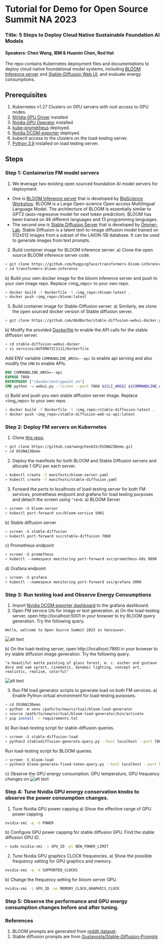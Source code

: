 # Tutorial for Demo for Open Source Summit NA 2023
### Title: 5 Steps to Deploy Cloud Native Sustainable Foundation AI Models
#### Speakers: Chen Wang, IBM & Huamin Chen, Red Hat
The repo contains Kubernetes deployment files and documentations to deploy cloud native foundational model systems, including
[BLOOM Inference server](https://github.com/huggingface/transformers-bloom-inference ) and 
[Stable-Diffusion Web UI](https://github.com/AbdBarho/stable-diffusion-webui-docker ), and evaluate energy consumptions.

## Prerequisites
1. Kubernetes v1.27 Clusters on GPU servers with root access to GPU nodes.
2. [NVidia GPU Driver](https://docs.nvidia.com/cuda/cuda-installation-guide-linux/) installed
3. [Nvidia GPU Operator](https://docs.nvidia.com/datacenter/cloud-native/gpu-operator/getting-started.html#operator-install-guide) installed
4. [kube-prometheus](https://github.com/prometheus-operator/kube-prometheus) deployed.
5. [Nvidia DCGM-exporter](https://github.com/NVIDIA/dcgm-exporter) deployed.
6. kubectl access to the clusters on the load-testing server.
7. [Python 3.9]() installed on load testing server.

## Steps
### Step 1: Containerize FM model servers
1. We leverage two existing open sourced foundation AI model servers for deployment. 

- One is [BLOOM Inference server](https://github.com/huggingface/transformers-bloom-inference)
that is developed by [BigScience Workshop](https://huggingface.co/bigscience). BLOOM is a Large Open-science Open-access Multilingual Language Model.
The architecture of BLOOM is essentially similar to GPT3 (auto-regressive model for next token prediction).
BLOOM has been trained on 46 different languages and 13 programming languages.
- The second one is [Stable Diffusion Server](https://github.com/CompVis/stable-diffusion) that is developed by 
[Ommer-Lab](https://ommer-lab.com/research/latent-diffusion-models/). Stable Diffusion is a latent text-to-image diffusion model 
trained on 512x512 images from a subset of the LAION-5B database. It can be used to generate images from text prompts.

2. Build container image for BLOOM inference server.
a) Clone the open source BLOOM inference server code.
```bash
> git clone https://github.com/huggingface/transformers-bloom-inference
> cd transformers-bloom-inference
```
b) Build your own docker image for the bloom inference server and push to your own image repo. Replace <img_repo> to your own repo.
```bash
> docker build -f Dockerfile -t <img_repo>/bloom:latest .
> docker push <img_repo>/bloom:latest
```

3. Build container image for Stable-Diffusion server.
a) Similarly, we clone the open sourced docker version of Stable diffusion server.
```bash
> git clone https://github.com/AbdBarho/stable-diffusion-webui-docker.git
```

b) Modify the provided [Dockerfile](https://github.com/AbdBarho/stable-diffusion-webui-docker/blob/master/services/AUTOMATIC1111/Dockerfile) 
to enable the API calls for the stable diffusion server.
```bash
> cd stable-diffusion-webui-docker
> vi services/AUTOMATIC1111/Dockerfile
```
Add ENV variable `COMMANDLINE_ARGS=--api` to enable api serving and also modify the `CMD` to enable APIs.
``` Dockerfile
ENV COMMANDLINE_ARGS=--api
EXPOSE 7860
ENTRYPOINT ["/docker/entrypoint.sh"]
CMD python -u webui.py --listen --port 7860 ${CLI_ARGS} ${COMMANDLINE_ARGS}
```

c) Build and push you own stable diffusion server image. Replace <img_repo> to your own repo.
```bash
> docker build -f Dockerfile -t <img_repo>/stable-diffusion:latest .
> docker push <img_repo>/stable-diffusion-web-ui-api:latest
```

### Step 2: Deploy FM servers on Kubernetes
1. Clone [this repo](https://github.com/wangchen615/OSSNA23Demo.git).
```bash
> git clone https://github.com/wangchen615/OSSNA23Demo.git
> cd OSSNA23Demo
```
2. Deploy the manifests for both BLOOM and Stable Diffusion servers and allocate 1 GPU per each server.
```bash
> kubectl create -f manifests/bloom-server.yaml
> kubectl create -f manifests/stable-diffusion.yaml
```
3. Forward the ports to localhosts of load-testing server for both FM services, prometheus endpoint and grafana for 
load testing purposes and detach the screen using `^+A+D`.
a) BLOOM Server
```bash
> screen -S bloom-server
> kubectl port-forward svc/bloom-service 5001
```
b) Stable diffusion server
```bash
> screen -S stable-diffusion
> kubectl port-forward svc/stable-diffusion 7860
```
c) Prometheus endpoint
```bash
> screen -S prometheus
> kubectl --namespace monitoring port-forward svc/prometheus-k8s 9090
```
d) Grafana endpoint
```bash
> screen -S grafana
> kubectl --namespace monitoring port-forward svc/grafana 3000
```

### Step 3: Run testing load and Observe Energy Consumptions
1. Import [Nvidia DCGM exporter dashboard](https://grafana.com/grafana/dashboards/12239-nvidia-dcgm-exporter-dashboard/) to the grafana dashboard.
2. Open FM service UIs for image or text generation.
a) On the load-testing server, open http://localhost:5001 in your browser to try BLOOM query generation. Try the following query.
```text
Hello, welcome to Open Source Summit 2023 in Vancouver.
```
![alt text](./docs/bloom-ui.png "BLOOM Web UI")


b) On the load-testing server, open http://localhost:7860 in your browser to try stable diffusion image generation. Try the following query.
```text
"a beautiful matte painting of glass forest, m. c. escher and gustave dore and sam spratt, cinematic, dynamic lighting, concept art, realistic, realism, colorful"
```
![alt text](./docs/stable-diffusion-ui.png "Stable Diffusion Server Web UI")

3. Run FM load generator scripts to generate load on both FM services.
a) Enable Python virtual environment for load-testing purposes.
```bash
> cd OSSNA23Demo
> python -m venv /path/to/new/virtual/bloom-load-generator
> source /path/to/new/virtual/bloom-load-generator/bin/activate
> pip install -r requirements.txt
```
b) Run load-testing script for stable-diffusion queries.
```bash
> screen -S stable-diffusion-load
> python3 stablediffusion-generate-query.py --host localhost --port 7860 --exp-name "oss-demo-SD" --metric-endpoint http://localhost:9090 --num-tests 20
```
Run load-testing script for BLOOM queries.
```bash
> screen -S bloom-load
> python3 bloom-generate-fixed-token-query.py --host localhost --port 5001 --exp-name "oss-demo-bloom" --metric-endpoint http://localhost:9090 --num-tests 20
```

c) Observe the GPU energy consumption, GPU temperature, GPU frequency changes on 
![alt text](./docs/dcgm-dashboard.png "DCGM Grafana Dashboard")

### Step 4: Tune Nvidia GPU energy conservation knobs to observe the power consumption changes.
1. Tune Nvidia GPU power capping
a) Show the effective range of GPU power capping
```bash
nvidia-smi -q -d POWER
```
b) Configure GPU power capping for stable diffusion GPU. Find the stable diffusion GPU ID.
```bash
> sudo nvidia-smi -i GPU_ID -pl NEW_POWER_LIMIT
```
2. Tune Nvidia GPU graphics CLOCK frequencies.
a) Show the possible frequency setting for GPU graphics and memory.
```bash
nvidia-smi -q -d SUPPORTED_CLOCKS
```
b) Change the frequency setting for bloom server GPU.
```bash
nvidia-smi -i GPU_ID -ac MEMORY_CLOCK,GRAPHICS_CLOCK
```

### Step 5: Observe the performance and GPU energy consumption changes before and after tuning.


### References
1. BLOOM prompts are generated from [reddit dataset](https://github.com/minimaxir/textgenrnn/blob/master/datasets/reddit_rarepuppers_politics_2000_context.csv).
2. Stable diffusion prompts are from [Gustavosta/Stable-Diffusion-Prompts](https://huggingface.co/datasets/Gustavosta/Stable-Diffusion-Prompts)